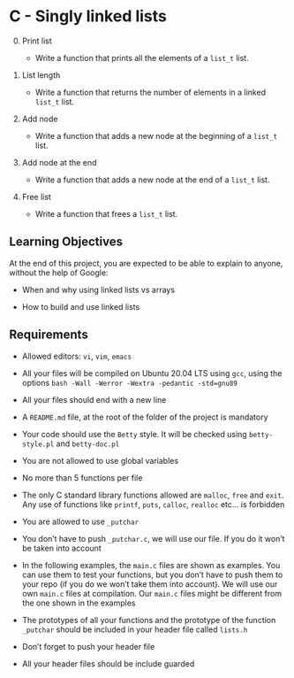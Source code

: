 # C - Singly linked lists

0. Print list
   - Write a function that prints all the elements of a `list_t` list.

0. List length
   - Write a function that returns the number of elements in a linked `list_t` list.

0. Add node
   - Write a function that adds a new node at the beginning of a `list_t` list.

0. Add node at the end
   - Write a function that adds a new node at the end of a `list_t` list.

0. Free list
   - Write a function that frees a `list_t` list.

## Learning Objectives

At the end of this project, you are expected to be able to explain to anyone, without the help of Google:
- When and why using linked lists vs arrays
* How to build and use linked lists

## Requirements

- Allowed editors: `vi`, `vim`, `emacs`
* All your files will be compiled on Ubuntu 20.04 LTS using `gcc`, using the options ```bash -Wall -Werror -Wextra -pedantic -std=gnu89 ```
+ All your files should end with a new line
- A `README.md` file, at the root of the folder of the project is mandatory
* Your code should use the `Betty` style. It will be checked using `betty-style.pl` and `betty-doc.pl`
+ You are not allowed to use global variables
- No more than 5 functions per file
* The only C standard library functions allowed are `malloc`, `free` and `exit`. Any use of functions like `printf`, `puts`, `calloc`, `realloc` etc… is forbidden
+ You are allowed to use `_putchar`
- You don’t have to push `_putchar.c`, we will use our file. If you do it won’t be taken into account
* In the following examples, the `main.c` files are shown as examples. You can use them to test your functions, but you don’t have to push them to your repo (if you do we won’t take 
  them into account). We will use our own `main.c` files at compilation. Our `main.c` files might be different from the one shown in the examples
+ The prototypes of all your functions and the prototype of the function `_putchar` should be included in your header file called `lists.h`
- Don’t forget to push your header file
* All your header files should be include guarded